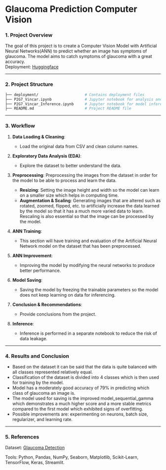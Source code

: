 # Glaucoma Prediction Computer Vision

### 1. Project Overview
The goal of this project is to create a Computer Vision Model with Artificial Neural Networks(ANN) to predict whether an image has symptoms of glaucoma. The model aims to catch symptoms of glaucoma with a great accuracy.  
Deployment: [Huggingface](https://huggingface.co/spaces/vincar12/glaucoma-predict)

---

### 2. Project Structure
```bash
├── deployment/                     # Contains deployment files
├── P2G7_Vincar.ipynb               # Jupyter notebook for analysis and model creation
├── P2G7_Vincar_Inference.ipynb     # Jupyter notebook for model inference
├── README.md                       # Project README file
```

---

### 3. Workflow
1. **Data Loading & Cleaning**:
   - Load the original data from CSV and clean column names.

2. **Exploratory Data Analysis (EDA)**:
   - Explore the dataset to better understand the data.

3. **Preprocessing**: Preprocessing the images from the dataset in order for the model to be able to process and learn the data.
   - **Resizing**: Setting the image height and width so the model can learn on a smaller size which helps in computing time.
   - **Augmentation & Scaling**: Generating images that are altered such as rotated, zoomed, flipped, etc. to artificially increase the data learned by the model so that it has a much more varied data to learn. Rescaling is also essential so that the image can be processed by the model.

4. **ANN Training**:
   - This section will have training and evaluation of the Artificial Neural Network model on the dataset that has been preprocessed.

5. **ANN Improvement**:
   - Improving the model by modifying the neural networks to produce better performance.

6. **Model Saving**:
   - Saving the model by freezing the trainable parameters so the model does not keep learning on data for inferencing.

7. **Conclusion & Recommendations**:
   - Provide conclusions from the project.

8. **Inference**:
   - Inference is performed in a separate notebook to reduce the risk of data leakage.

---

### 4. Results and Conclusion
- Based on the dataset it can be said that the data is quite balanced with all classes represented relatively equal.
- Classification of the dataset is divided into 4 classes which is then used for training by the model.
- Model has a moderately good accuracy of 79% in predicting which class of glaucoma an image is.
- The model used for saving is the improved model_sequential_gamma which demonstrates a much higher score and a more stable metrics compared to the first model which exhibited signs of overfitting.
- Possible improvements are: experimenting on neurons, batch size, regularizer, and learning rate.

---

### 5. References
Dataset: [Glaucoma Detection](https://universe.roboflow.com/isp005/glaucoma-detection-sttfw/dataset/1)

Tools: Python, Pandas, NumPy, Seaborn, Matplotlib, Scikit-Learn, TensorFlow, Keras, Streamlit.
